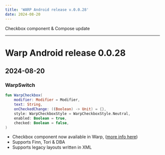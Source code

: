```yaml
---
title: 'WARP Android release v.0.0.28'
date: 2024-08-20
---
```


Checkbox component & Compose update

---

# Warp Android release 0.0.28

## 2024-08-20

### WarpSwitch

```kotlin example
fun WarpCheckbox(
    modifier: Modifier = Modifier,
    text: String,
    onCheckedChange: ((Boolean) -> Unit) = {},
    style: WarpCheckboxStyle = WarpCheckboxStyle.Neutral,
    enabled: Boolean = true,
    checked: Boolean = false,
)
```

* Checkbox component now available in Warp, ([more info here](https://warp-ds.github.io/tech-docs/components/checkbox/))
* Supports Finn, Tori & DBA
* Supports legacy layouts written in XML



